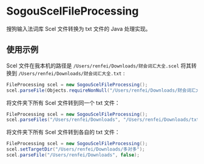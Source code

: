 # SogouScelFileProcessing

搜狗输入法词库 Scel 文件转换为 txt 文件的 Java 处理实现。

## 使用示例
Scel 文件在我本机的路径是 ```/Users/renfei/Downloads/财会词汇大全.scel``` 将其转换到 ```/Users/renfei/Downloads/财会词汇大全.txt``` :

```java
FileProcessing scel = new SogouScelFileProcessing();
scel.parseFile(Objects.requireNonNull("/Users/renfei/Downloads/财会词汇大全.scel", "/Users/renfei/Downloads/财会词汇大全.txt", true);
```

将文件夹下所有 Scel 文件转到同一个 txt 文件：

```java
FileProcessing scel = new SogouScelFileProcessing();
scel.parseFiles("/Users/renfei/Downloads", "/Users/renfei/Downloads/txt/汇总.txt", false);
```

将文件夹下所有 Scel 文件转到各自的 txt 文件：

```java
FileProcessing scel = new SogouScelFileProcessing();
scel.setTargetDir("/Users/renfei/Downloads/多对多");
scel.parseFile("/Users/renfei/Downloads", false);
```